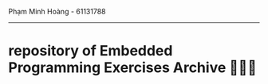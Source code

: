 Phạm Minh Hoàng - 61131788
<hr>
<h1> repository of Embedded Programming Exercises Archive 💪💪💪</h1>


